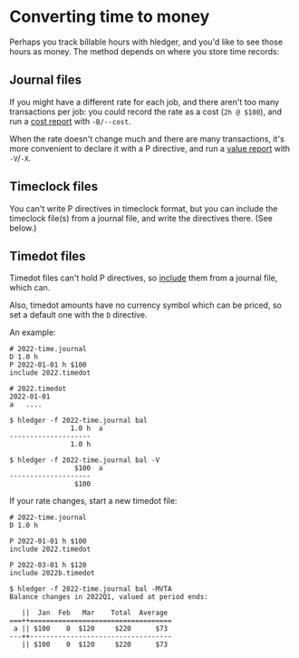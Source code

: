 # Converting time to money

Perhaps you track billable hours with hledger,
and you'd like to see those hours as money.
The method depends on where you store time records:

## Journal files

If you might have a different rate for each job, 
and there aren't too many transactions per job:
you could record the rate as a cost (`2h @ $100`),
and run a [cost report](hledger.html#conversion--cost) with `-B/--cost`.

When the rate doesn't change much and there are many transactions,
it's more convenient to declare it with a P directive,
and run a [value report](hledger.html#valuation) with `-V`/`-X`.

## Timeclock files

You can't write P directives in timeclock format, 
but you can include the timeclock file(s) from a journal file,
and write the directives there. (See below.)

## Timedot files

Timedot files can't hold P directives, so [include](hledger.html#including-other-files)
them from a journal file, which can.

Also, timedot amounts have no currency symbol which can be priced,
so set a default one with the `D` directive. 

An example:

    # 2022-time.journal
    D 1.0 h
    P 2022-01-01 h $100
    include 2022.timedot

<!-- -->

    # 2022.timedot
    2022-01-01
    a   ....

<!-- -->

    $ hledger -f 2022-time.journal bal 
                   1.0 h  a
    --------------------
                   1.0 h  

    $ hledger -f 2022-time.journal bal -V
                    $100  a
    --------------------
                    $100  

If your rate changes, start a new timedot file:

    # 2022-time.journal
    D 1.0 h

    P 2022-01-01 h $100
    include 2022.timedot

    P 2022-03-01 h $120
    include 2022b.timedot

<!-- -->

    $ hledger -f 2022-time.journal bal -MVTA
    Balance changes in 2022Q1, valued at period ends:
    
       ||  Jan  Feb   Mar    Total  Average 
    ===++===================================
     a || $100    0  $120     $220      $73 
    ---++-----------------------------------
       || $100    0  $120     $220      $73 

